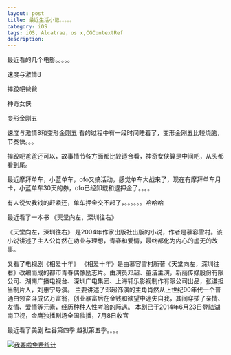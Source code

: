 ```yaml
---
layout: post
title: 最近生活小记。。。。。
category: iOS
tags: iOS, Alcatraz，os x,CGContextRef
description:
---
```


最近看的几个电影。。。。。

速度与激情8

摔跤吧爸爸

神奇女侠

变形金刚五

速度与激情8和变形金刚五 看的过程中有一段时间睡着了，变形金刚五比较烧脑，节奏快。。。

摔跤吧爸爸还可以，故事情节各方面都比较适合看，神奇女侠算是中间吧，从头都看到尾。


最近摩拜单车，小蓝单车，ofo又搞活动，感觉单车大战来了，现在有摩拜单车月卡，小蓝单车30天的券，ofo已经卸载和退押金了。。。。

有人说欠我钱的赶紧还，单车押金交不起了，。。。。。。哈哈哈

最近看了一本书 《天堂向左，深圳往右》

《天堂向左，深圳往右》 是2004年作家出版社出版的小说，作者是慕容雪村。该小说讲述了主人公肖然在功业与理想，青春和爱情，最终都化为内心的虚无的故事。

又看了电视剧《相爱十年》
《相爱十年》是由慕容雪村所著《天堂向左，深圳往右》改编而成的都市青春偶像励志片。由演员邓超、董洁主演，新丽传媒股份有限公司、湖南广播电视台、深圳广电集团、上海轩乐影视制作有限公司出品，张谦担当制片人，刘惠宁导演。
主要讲述了邓超饰演的主角肖然从上世纪90年代一个普通白领奋斗成亿万富翁，创业暴富后在金钱和欲望中迷失自我，其间穿插了亲情、友情、爱情等元素，经历种种人性考验的际遇。
本剧已于2014年6月23日登陆湖南卫视，金鹰独播剧场全国独播，7月8日收官


最近看了美剧 硅谷第四季 越狱第五季。。。。





<script language="javascript" type="text/javascript" src="//js.users.51.la/19176892.js"></script>
<noscript><a href="//www.51.la/?19176892" target="_blank"><img alt="&#x6211;&#x8981;&#x5566;&#x514D;&#x8D39;&#x7EDF;&#x8BA1;" src="//img.users.51.la/19176892.asp" style="border:none" /></a></noscript>


